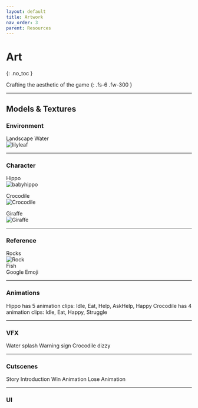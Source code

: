 ```yaml
---
layout: default
title: Artwork
nav_order: 3
parent: Resources
---
```


# Art
{: .no_toc }

Crafting the aesthetic of the game
{: .fs-6 .fw-300 }

---

## Models & Textures
### Environment
Landscape
Water <br />
![lilyleaf](https://user-images.githubusercontent.com/58717137/70494331-c4242400-1abf-11ea-9a42-929f573e0cb1.PNG)

---

### Character
Hippo <br />
![babyhippo](https://user-images.githubusercontent.com/58717137/70494365-e61da680-1abf-11ea-8fc4-3d773a56bc4d.PNG)

Crocodile <br />
![Crocodile](https://user-images.githubusercontent.com/58717137/70494162-14e74d00-1abf-11ea-8cbd-a1007f0c5a09.PNG)

Giraffe <br />
![Giraffe](https://user-images.githubusercontent.com/58717137/70494665-069a3080-1ac1-11ea-8302-9fa342ba0ee5.PNG)

---

### Reference
Rocks <br />
![Rock](https://user-images.githubusercontent.com/58717137/70494099-dce00a00-1abe-11ea-82cf-a04b4b46381a.PNG)<br />
Fish<br />
Google Emoji

---

### Animations
Hippo has 5 animation clips: Idle, Eat, Help, AskHelp, Happy
Crocodile has 4 animation clips: Idle, Eat, Happy, Struggle

---

### VFX
Water splash
Warning sign
Crocodile dizzy


---

### Cutscenes
Story Introduction
Win Animation
Lose Animation


---

### UI
